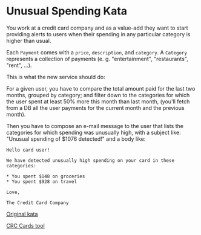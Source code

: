 # Unusual Spending Kata

You work at a credit card company and as a value-add they want to start providing alerts to users when their spending in any particular category is higher than usual.

Each `Payment` comes with a `price`, `description`, and `category`. A `Category` represents a collection of payments (e. g. "entertainment", "restaurants", "rent", ...).

This is what the new service should do:

For a given user, you have to compare the total amount paid for the last two months, grouped by category; and filter down to the categories for which the user spent at least 50% more this month than last month, (you'll fetch from a DB all the user payments for the current month and the previous month).

Then you have to compose an e-mail message to the user that lists the categories for which spending was unusually high, with a subject like: "Unusual spending of $1076 detected!" and a body like:

```
Hello card user!

We have detected unusually high spending on your card in these categories:

* You spent $148 on groceries
* You spent $928 on travel

Love,

The Credit Card Company
```

[Original kata](https://github.com/testdouble/contributing-tests/wiki/Unusual-Spending-Kata)

[CRC Cards tool](https://echeung.me/crcmaker/)